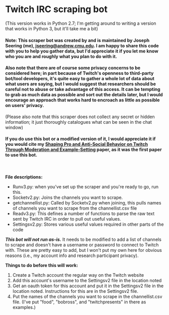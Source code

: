 # Twitch IRC scraping bot

(This version works in Python 2.7; I'm getting around to writing a version that works in Python 3, but it'll take me a bit)

#### Note: This scraper bot was created by and is maintained by Joseph Seering (me), jseering@andrew.cmu.edu. I am happy to share this code with you to help you gather data, but I'd appreciate it if you let me know who you are and roughly what you plan to do with it.

#### Also note that there are of course some privacy concerns to be considered here; in part because of Twitch's openness to third-party bot/tool developers, it's quite easy to gather a whole lot of data about what users are saying, but I would suggest that researchers should be careful not to abuse or take advantage of this access. It can be tempting to grab as much data as possible and sort out the details later, but I would encourage an approach that works hard to encroach as little as possible on users' privacy.

(Please also note that this scraper does not collect any secret or hidden information; it just thoroughly catalogues what can be seen in the chat window)

#### If you do use this bot or a modified version of it, I would appreciate it if you would cite my [Shaping Pro and Anti-Social Behavior on Twitch Through Moderation and Example-Setting](https://dl.acm.org/citation.cfm?id=2998277) paper, as it was the first paper to use this bot.  

\
\
**File descriptions:**
- Runv3.py: when you've set up the scraper and you're ready to go, run this.
- Socketv2.py: Joins the channels you want to scrape.
- getchannellist.py: Called by Socketv2.py when joining, this pulls names of channels you want to scrape from the channellist.csv file
- Readv3.py: This defines a number of functions to parse the raw text sent by Twitch IRC in order to pull out useful values.
- Settingsv2.py: Stores various useful values required in other parts of the code

***This bot will not run as-is.*** It needs to be modified to add a list of channels to scrape and doesn't have a username or password to connect to Twitch with. These are pretty easy to add, but I won't put my own here for obvious reasons (i.e., my account info and research participant privacy).

**Things to do before this will work:**
1. Create a Twitch account the regular way on the Twitch website
2. Add this account's username to the Settingsv2 file in the location noted
3. Get an oauth token for this account and put it in the Settingsv2 file in the location noted. Instructions for this are in the Settingsv2 file.
4. Put the names of the channels you want to scrape in the channellist.csv file. (I've put "food", "bobross", and "twitchpresents" in there as examples.)

